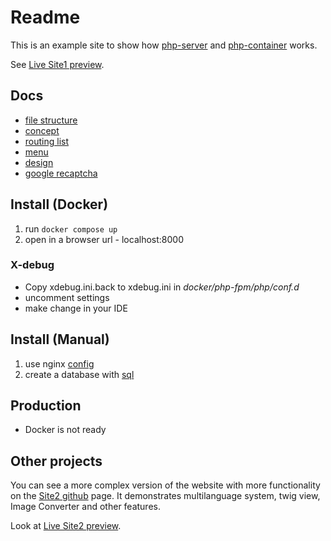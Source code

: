 # Readme

This is an example site to show how [php-server](https://github.com/Romchik38/server) and [php-container](https://github.com/Romchik38/php-container) works.

See [Live Site1 preview](https://site1.romanenko-studio.dev).

## Docs

- [file structure](/docs/)
- [concept](/docs/concept.md)
- [routing list](/docs/routing_list.md)
- [menu](/docs/menu.md)
- [design](/docs/html_design.md)
- [google recaptcha](/docs/recaptcha.md)

## Install (Docker)

1. run `docker compose up`
2. open in a browser url - localhost:8000

### X-debug

- Copy xdebug.ini.back to xdebug.ini in *docker/php-fpm/php/conf.d*
- uncomment settings
- make change in your IDE

## Install (Manual)

1. use nginx [config](./nginx/simple.conf)
2. create a database with [sql](./sql/site1-empty-users.sql)

## Production

- Docker is not ready

## Other projects

You can see a more complex version of the website with more functionality on the [Site2 github](https://github.com/Romchik38/site2) page. It demonstrates multilanguage system, twig view, Image Converter and other features.

Look at [Live Site2 preview](https://site2.romanenko-studio.dev/en/about-this-site).
